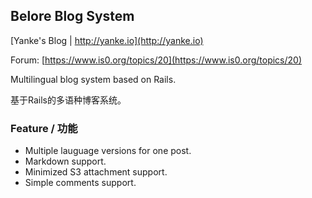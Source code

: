 Belore Blog System
---

[Yanke's Blog | http://yanke.io](http://yanke.io)

Forum: [https://www.is0.org/topics/20](https://www.is0.org/topics/20)

Multilingual blog system based on Rails.

基于Rails的多语种博客系统。

### Feature / 功能

* Multiple lauguage versions for one post.
* Markdown support.
* Minimized S3 attachment support.
* Simple comments support.
